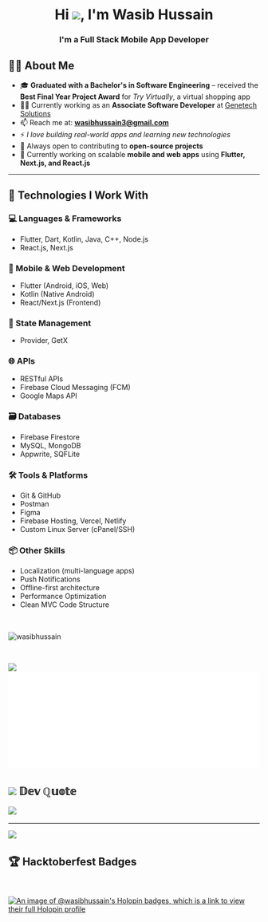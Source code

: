 
<!---
wasibhussain/wasibhussain is a ✨ special ✨ repository because its `README.md` (this file) appears on your GitHub profile.
You can click the Preview link to take a look at your changes.
--->
<h1 align="center">Hi <img src="https://raw.githubusercontent.com/MartinHeinz/MartinHeinz/master/wave.gif" width="30px">, I'm Wasib Hussain</h1>
<h3 align="center">I'm a Full Stack Mobile App Developer</h3>


## 🙋‍♂️ About Me

- 🎓 **Graduated with a Bachelor's in Software Engineering** – received the **Best Final Year Project Award** for *Try Virtually*, a virtual shopping app  
- 👨‍💻 Currently working as an **Associate Software Developer** at [Genetech Solutions](https://genetechsolutions.com/)  
- 📫 Reach me at: **wasibhussain3@gmail.com**  
- ⚡ *I love building real-world apps and learning new technologies*  
- 👀 Always open to contributing to **open-source projects**  
- 🌱 Currently working on scalable **mobile and web apps** using **Flutter, Next.js, and React.js**

---

## 🚀 Technologies I Work With

### 💻 Languages & Frameworks
- Flutter, Dart, Kotlin, Java, C++, Node.js  
- React.js, Next.js

### 📱 Mobile & Web Development
- Flutter (Android, iOS, Web)  
- Kotlin (Native Android)  
- React/Next.js (Frontend)

### 🧠 State Management
- Provider, GetX

### 🌐 APIs
- RESTful APIs  
- Firebase Cloud Messaging (FCM)  
- Google Maps API

### 🗃️ Databases
- Firebase Firestore  
- MySQL, MongoDB  
- Appwrite, SQFLite

### 🛠️ Tools & Platforms
- Git & GitHub  
- Postman  
- Figma  
- Firebase Hosting, Vercel, Netlify  
- Custom Linux Server (cPanel/SSH)

### 📦 Other Skills
- Localization (multi-language apps)  
- Push Notifications  
- Offline-first architecture  
- Performance Optimization  
- Clean MVC Code Structure

<br/>
<p><img align="center" src="https://github-readme-streak-stats.herokuapp.com/?user=wasibhussain&theme=gotham&hide_border=true&fire=C77800&ring=DD910B&background=1F222E" alt="wasibhussain" /></p>
<br/>

![](https://github-readme-stats.vercel.app/api/top-langs/?username=wasibhussain&theme=gotham&hide_border=true&include_all_commits=true&count_private=true&layout=compact)
<br/>
<img src="https://github.com/lowlighter/metrics/blob/examples/metrics.plugin.topics.icons.svg" alt=""></img>


<h2><img src="https://emojis.slackmojis.com/emojis/images/1660415397/60712/writing-hand.gif?1660415397" width="30"/> 𝔻𝕖𝕧 ℚ𝕦𝕠𝕥𝕖</h2>

![](https://quotes-github-readme.vercel.app/api?type=vetical&theme=dark)

---
<a href="https://visitcount.itsvg.in">
  <img src="https://visitcount.itsvg.in/api?id=wasibhussain&label=Profile%20Views&color=3&pretty=false" />
</a>

## 🏆 Hacktoberfest Badges
<br/>

[![An image of @wasibhussain's Holopin badges, which is a link to view their full Holopin profile](https://holopin.me/wasibhussain)](https://holopin.io/@wasibhussain)
